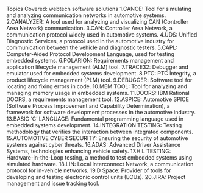 Topics Covered:
webtech software solutions
1.CANOE: Tool for simulating and analyzing communication networks in automotive systems.
2.CANALYZER: A tool used for analyzing and visualizing CAN (Controller Area Network) communication.
3.CAN: Controller Area Network, a communication protocol widely used in automotive systems.
4.UDS: Unified Diagnostic Services, a protocol used in the automotive industry for communication between the vehicle and diagnostic testers.
5.CAPL: Computer-Aided Protocol Development Language, used for testing embedded systems.
6.POLARION: Requirements management and application lifecycle management (ALM) tool.
7.TRACE32: Debugger and emulator used for embedded systems development.
8.PTC: PTC Integrity, a product lifecycle management (PLM) tool.
9.DEBUGGER: Software tool for locating and fixing errors in code.
10.MEM TOOL: Tool for analyzing and managing memory usage in embedded systems.
11.DOORS: IBM Rational DOORS, a requirements management tool.
12.ASPICE: Automotive SPICE (Software Process Improvement and Capability Determination), a framework for software development processes in the automotive industry.
13.BASIC ‘C’ LANGUAGE: Fundamental programming language used in embedded systems development.
14.INTEGRATION TESTING: Testing methodology that verifies the interaction between integrated components.
15.AUTOMOTIVE CYBER SECURITY: Ensuring the security of automotive systems against cyber threats.
16.ADAS: Advanced Driver Assistance Systems, technologies enhancing vehicle safety.
17.HIL TESTING: Hardware-in-the-Loop testing, a method to test embedded systems using simulated hardware.
18.LIN: Local Interconnect Network, a communication protocol for in-vehicle networks.
19.D Space: Provider of tools for developing and testing electronic control units (ECUs).
20.JIRA: Project management and issue tracking tool.




